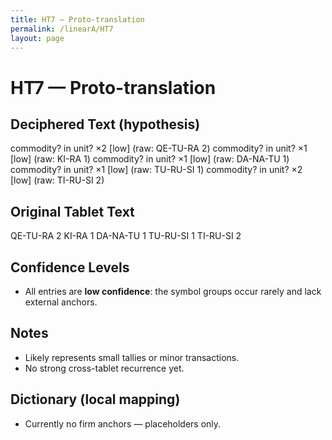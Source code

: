 ```yaml
---
title: HT7 — Proto-translation
permalink: /linearA/HT7
layout: page
---
```


# HT7 — Proto-translation

## Deciphered Text (hypothesis)
commodity? in unit? ×2   [low]   (raw: QE-TU-RA 2)
commodity? in unit? ×1   [low]   (raw: KI-RA 1)
commodity? in unit? ×1   [low]   (raw: DA-NA-TU 1)
commodity? in unit? ×1   [low]   (raw: TU-RU-SI 1)
commodity? in unit? ×2   [low]   (raw: TI-RU-SI 2)

## Original Tablet Text
QE-TU-RA 2
KI-RA 1
DA-NA-TU 1
TU-RU-SI 1
TI-RU-SI 2

## Confidence Levels
- All entries are **low confidence**: the symbol groups occur rarely and lack external anchors.  

## Notes
- Likely represents small tallies or minor transactions.  
- No strong cross-tablet recurrence yet.  

## Dictionary (local mapping)
- Currently no firm anchors — placeholders only.  